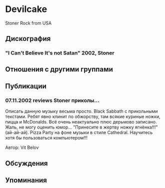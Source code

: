 # Devilcake

Stoner Rock from USA

## Дискография

### "I Can't Believe It's not Satan" 2002, Stoner




## Отношения с другими группами


## Публикации

### 07.11.2002 reviews Stoner приколы...

<p>Описать данную музыку весьма просто. Black Sabbath с прикольными текстами. Ребят явно клинит по обжорству, там всякие куриные ножки, пицца и McDonalds. Всё очень неактуально плюс дерьмово записано. Жаль, не могу оценить юмор... "Принесите в жертву ножку ягнёнка!!!" (ай-ай-ай). Pizza Party на фоне музыки в стиле Cathedral. Научитесь хотя бы пользоваться компьютером!!!</p>

Автор: Vit Belov


## Обсуждения


## Упоминания

